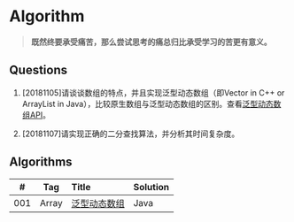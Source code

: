 # Algorithm

> **既然终要承受痛苦，那么尝试思考的痛总归比承受学习的苦更有意义。**

## Questions

1. [20181105]请谈谈数组的特点，并且实现泛型动态数组（即Vector in C++ or ArrayList in Java），比较原生数组与泛型动态数组的区别。查看[泛型动态数组API](https://github.com/guokaide/algorithm/blob/master/questions/questions.md)。

2. [20181107]请实现正确的二分查找算法，并分析其时间复杂度。

## Algorithms

|#|Tag|Title|Solution|
|:---:|:---:|:---|:---|
|001|Array|[泛型动态数组](https://github.com/guokaide/algorithm/blob/master/questions/questions.md)|Java|

